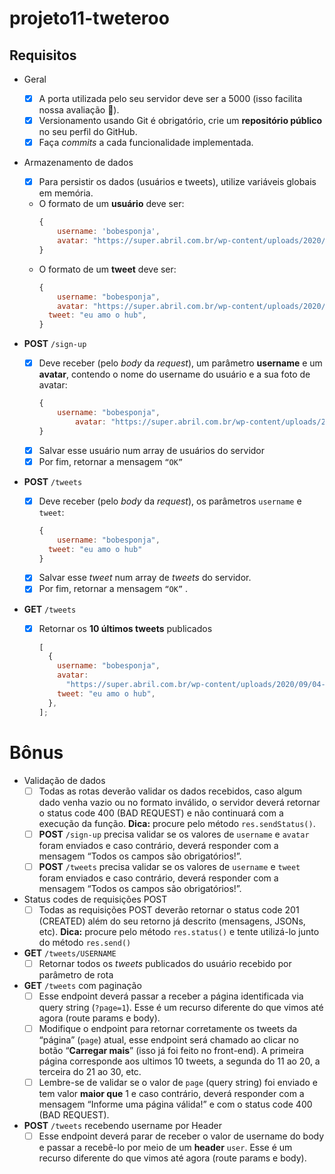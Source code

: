 # projeto11-tweteroo

## Requisitos

- Geral
  - [x] A porta utilizada pelo seu servidor deve ser a 5000 (isso facilita nossa avaliação 🙂).
  - [x] Versionamento usando Git é obrigatório, crie um **repositório público** no seu perfil do GitHub.
  - [x] Faça _commits_ a cada funcionalidade implementada.
- Armazenamento de dados

  - [x] Para persistir os dados (usuários e tweets), utilize variáveis globais em memória.
  - O formato de um **usuário** deve ser:
    ```jsx
    {
    	username: 'bobesponja',
    	avatar: "https://super.abril.com.br/wp-content/uploads/2020/09/04-09_gato_SITE.jpg?quality=70&strip=info"
    }
    ```
  - O formato de um **tweet** deve ser:
    ```jsx
    {
    	username: "bobesponja",
    	avatar: "https://super.abril.com.br/wp-content/uploads/2020/09/04-09_gato_SITE.jpg?quality=70&strip=info",
      tweet: "eu amo o hub",
    }
    ```

- **POST** `/sign-up`

  - [x] Deve receber (pelo _body_ da _request_), um parâmetro **username** e um **avatar**, contendo o nome do username do usuário e a sua foto de avatar:
    ```jsx
    {
        username: "bobesponja",
    		avatar: "https://super.abril.com.br/wp-content/uploads/2020/09/04-09_gato_SITE.jpg?quality=70&strip=info"
    }
    ```
  - [x] Salvar esse usuário num array de usuários do servidor
  - [x] Por fim, retornar a mensagem `“OK”`

- **POST** `/tweets`

  - [x] Deve receber (pelo _body_ da _request_), os parâmetros `username` e `tweet`:
    ```jsx
    {
    	username: "bobesponja",
      tweet: "eu amo o hub"
    }
    ```
  - [x] Salvar esse _tweet_ num array de _tweets_ do servidor.
  - [x] Por fim, retornar a mensagem `“OK”` .

- **GET** `/tweets`
  - [x] Retornar os **10 últimos tweets** publicados
    ```jsx
    [
      {
        username: "bobesponja",
        avatar:
          "https://super.abril.com.br/wp-content/uploads/2020/09/04-09_gato_SITE.jpg?quality=70&strip=info",
        tweet: "eu amo o hub",
      },
    ];
    ```

# Bônus

- Validação de dados
  - [ ] Todas as rotas deverão validar os dados recebidos, caso algum dado venha vazio ou no formato inválido, o servidor deverá retornar o status code 400 (BAD REQUEST) e não continuará com a execução da função. **Dica:** procure pelo método `res.sendStatus()`.
  - [ ] **POST** `/sign-up` precisa validar se os valores de `username` e `avatar` foram enviados e caso contrário, deverá responder com a mensagem “Todos os campos são obrigatórios!”.
  - [ ] **POST** `/tweets` precisa validar se os valores de `username` e `tweet` foram enviados e caso contrário, deverá responder com a mensagem “Todos os campos são obrigatórios!”.
- Status codes de requisições POST
  - [ ] Todas as requisições POST deverão retornar o status code 201 (CREATED) além do seu retorno já descrito (mensagens, JSONs, etc). **Dica:** procure pelo método `res.status()` e tente utilizá-lo junto do método `res.send()`
- **GET** `/tweets/USERNAME`
  - [ ] Retornar todos os _tweets_ publicados do usuário recebido por parâmetro de rota
- **GET** `/tweets` com paginação
  - [ ] Esse endpoint deverá passar a receber a página identificada via query string (`?page=1`). Esse é um recurso diferente do que vimos até agora (route params e body).
  - [ ] Modifique o endpoint para retornar corretamente os tweets da “página” (`page`) atual, esse endpoint será chamado ao clicar no botão “**Carregar mais**” (isso já foi feito no front-end). A primeira página corresponde aos ultimos 10 tweets, a segunda do 11 ao 20, a terceira do 21 ao 30, etc.
  - [ ] Lembre-se de validar se o valor de `page` (query string) foi enviado e tem valor **maior que** 1 e caso contrário, deverá responder com a mensagem “Informe uma página válida!” e com o status code 400 (BAD REQUEST).
- **POST** `/tweets` recebendo username por Header
  - [ ] Esse endpoint deverá parar de receber o valor de username do body e passar a recebê-lo por meio de um **header** `user`. Esse é um recurso diferente do que vimos até agora (route params e body).
